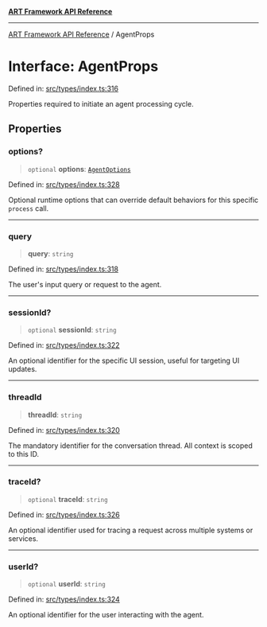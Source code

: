 [**ART Framework API Reference**](../README.md)

***

[ART Framework API Reference](../README.md) / AgentProps

# Interface: AgentProps

Defined in: [src/types/index.ts:316](https://github.com/hashangit/ART/blob/a8524de337702d2ec210d86aff2464ac0aeed73e/src/types/index.ts#L316)

Properties required to initiate an agent processing cycle.

## Properties

### options?

> `optional` **options**: [`AgentOptions`](AgentOptions.md)

Defined in: [src/types/index.ts:328](https://github.com/hashangit/ART/blob/a8524de337702d2ec210d86aff2464ac0aeed73e/src/types/index.ts#L328)

Optional runtime options that can override default behaviors for this specific `process` call.

***

### query

> **query**: `string`

Defined in: [src/types/index.ts:318](https://github.com/hashangit/ART/blob/a8524de337702d2ec210d86aff2464ac0aeed73e/src/types/index.ts#L318)

The user's input query or request to the agent.

***

### sessionId?

> `optional` **sessionId**: `string`

Defined in: [src/types/index.ts:322](https://github.com/hashangit/ART/blob/a8524de337702d2ec210d86aff2464ac0aeed73e/src/types/index.ts#L322)

An optional identifier for the specific UI session, useful for targeting UI updates.

***

### threadId

> **threadId**: `string`

Defined in: [src/types/index.ts:320](https://github.com/hashangit/ART/blob/a8524de337702d2ec210d86aff2464ac0aeed73e/src/types/index.ts#L320)

The mandatory identifier for the conversation thread. All context is scoped to this ID.

***

### traceId?

> `optional` **traceId**: `string`

Defined in: [src/types/index.ts:326](https://github.com/hashangit/ART/blob/a8524de337702d2ec210d86aff2464ac0aeed73e/src/types/index.ts#L326)

An optional identifier used for tracing a request across multiple systems or services.

***

### userId?

> `optional` **userId**: `string`

Defined in: [src/types/index.ts:324](https://github.com/hashangit/ART/blob/a8524de337702d2ec210d86aff2464ac0aeed73e/src/types/index.ts#L324)

An optional identifier for the user interacting with the agent.
